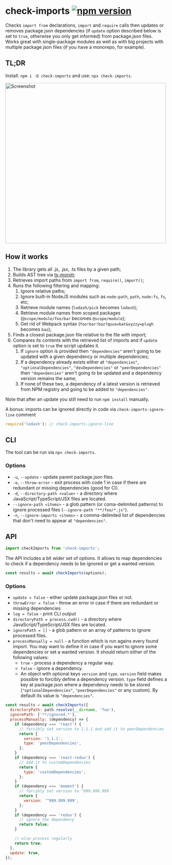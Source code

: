 # check-imports [![npm version](https://badge.fury.io/js/check-imports.svg)](https://badge.fury.io/js/check-imports)

Checks `import from` declarations, `import` and `require` calls then updates or removes package.json dependencies (if `update` option described below is set to `true`, otherwise you only get informed) from package.json files. Works great with single-package modules as well as with big projects with multiple package.json files (if you have a monorepo, for example).

## TL;DR
Install: `npm i -D check-imports` and use: `npx check-imports`.

<img src="https://i.imgur.com/NNKg1de.png" alt="Screenshot" width="500"/>


## How it works

1. The library gets all .js, .jsx, .ts files by a given path;
2. Builds AST tree via [ts-morph](https://www.npmjs.com/package/ts-morph);
3. Retrieves import paths from `import from`, `require()`, `import()`;
4. Runs the following filtering and mapping:
    1. Ignore relative paths;
    2. Ignore built-in NodeJS modules such as `node:path`, `path`, `node:fs`, `fs`, etc;
    3. Retrieve module names (`lodash/pick` becomes `lodash`);
    4. Retrieve module names from scoped packages (`@scope/module/foo/bar` becomes `@scope/module`);
    5. Get rid of Webpack syntax (`foo!bar!baz?quux=bat&xyzzy=plugh` becomes `baz`);
5. Finds a closest package.json file relative to the file with import;
6. Compares its contents with the retrieved list of imports and if `update` option is set to `true` the script updates it.
    1. If `ignore` option is provided then `"dependencies"` aren't going to be updated with a given dependency or multiple dependencies;
    2. If a dependency already exists either at `"dependencies"`, `"optionalDependencies"`, `"devDependencies"` or `"peerDependencies"` then `"dependencies"` aren't going to be updated and a dependency version remains the same;
    3. If none of these two, a dependency of a latest version is retrieved from NPM registry and going to be added to `"dependencies"`.

Note that after an update you still need to run `npm install` manually.

A bonus: imports can be ignored directly in code via `check-imports-ignore-line` comment

```js
require('lodash'); // check-imports-ignore-line
```

## CLI

The tool can be run via `npx check-imports`.

### Options
- `-u`, `--update` - update parent package.json files.
- `-e`, `--throw-error` - exit process with code 1 in case if there are redundant or missing dependencies (good for CI).
- `-d`, `--directory-path <value>` - a directory where JavaScript/TypeScript/JSX files are located.
- `--ignore-path <items>` - a glob pattern (or coma-delimited patterns) to ignore processed files (`--ignore-path "**/foo/*.js"`).
- `-n`, `--ignore-imports <items>` - a comma-delimited list of dependencies that don't need to appear at `"dependencies"`.


## API
```js
import checkImports from 'check-imports';
```

The API includes a bit wider set of options. It allows to map dependencies to check if a dependency needs to be ignored or get a wanted version.

```js
const results = await checkImports(options);
```

### Options
- `update = false` - either update package.json files or not.
- `throwError = false` - throw an error in case if there are redundant or missing dependencies
- `log = false` - print CLI output
- `directoryPath = process.cwd()` - a directory where JavaScript/TypeScript/JSX files are located.
- `ignorePath = []` - a glob pattern or an array of patterns to ignore processed files.
- `processManually = null` - a function which is run agains every found import. You may want to define it in case if you want to ignore some dependencies or set a wanted version. It should return either of the following values:
    - `true` - process a dependency a regular way.
    - `false` - ignore a dependency.
    - An object with optional keys `version` and `type`. `version` field makes possible to forcibly define a dependency version. `type` field defines a key at package.json where a dependency needs to be stored (`"optionalDependencies"`, `"peerDependencies"` or any custom). By default its value is `"dependencies"`.

```js
const results = await checkImports({
  directoryPath: path.resolve(__dirname, 'foo'),
  ignorePath: ['**/ignored.*'],
  processManually: (dependency) => {
    if (dependency === 'react') {
      // forcibly set version to 1.1.1 and add it to peerDependencies
      return {
        version: '1.1.1',
        type: 'peerDependencies',
      };
    }
    if (dependency === 'react-redux') {
      // add it to customDependencies
      return {
        type: 'customDependencies',
      };
    }
    if (dependency === 'moment') {
      // forcibly set version to ^999.999.999
      return {
        version: '^999.999.999',
      };
    }
    if (dependency === 'redux') {
      // ignore the dependency
      return false;
    }

    // else process regularly
    return true;
  },
  update: true,
});
```

